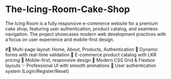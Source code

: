 # The-Icing-Room-Cake-Shop
The Icing Room  is a fully responsive e-commerce website for a premium cake shop, featuring user authentication, product catalog, and seamless navigation. The project showcases modern web development practices with a focus on user experience and mobile-first design.

#🎂 Multi-page layout: Home, About, Products, Authentication
💬 Dynamic forms with real-time validation
🛒 E-commerce product catalog with LKR pricing
📱 Mobile-first, responsive design
🎨 Modern CSS Grid & Flexbox layouts
✨ Professional UI with smooth animations
🔐 User authentication system (Login/Register/Reset)

